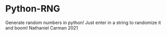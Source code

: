 # Python-RNG
Generate random numbers in python!
Just enter in a string to randomize it and boom!
Nathaniel Carman 2021
